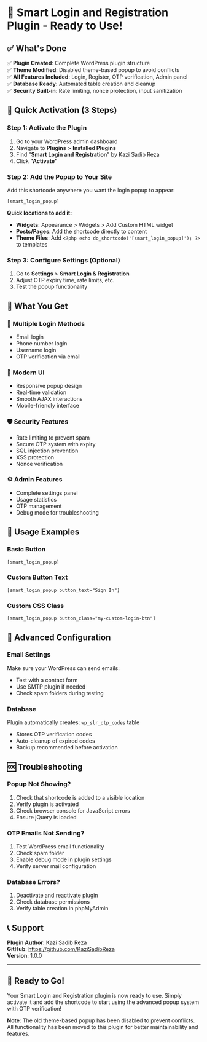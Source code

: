 # 🚀 Smart Login and Registration Plugin - Ready to Use!

## ✅ What's Done

✅ **Plugin Created**: Complete WordPress plugin structure  
✅ **Theme Modified**: Disabled theme-based popup to avoid conflicts  
✅ **All Features Included**: Login, Register, OTP verification, Admin panel  
✅ **Database Ready**: Automated table creation and cleanup  
✅ **Security Built-in**: Rate limiting, nonce protection, input sanitization

## 🔧 Quick Activation (3 Steps)

### Step 1: Activate the Plugin

1. Go to your WordPress admin dashboard
2. Navigate to **Plugins** > **Installed Plugins**
3. Find "**Smart Login and Registration**" by Kazi Sadib Reza
4. Click **"Activate"**

### Step 2: Add the Popup to Your Site

Add this shortcode anywhere you want the login popup to appear:

```
[smart_login_popup]
```

**Quick locations to add it:**

- **Widgets**: Appearance > Widgets > Add Custom HTML widget
- **Posts/Pages**: Add the shortcode directly to content
- **Theme Files**: Add `<?php echo do_shortcode('[smart_login_popup]'); ?>` to templates

### Step 3: Configure Settings (Optional)

1. Go to **Settings** > **Smart Login & Registration**
2. Adjust OTP expiry time, rate limits, etc.
3. Test the popup functionality

## 🎯 What You Get

### 🔐 Multiple Login Methods

- Email login
- Phone number login
- Username login
- OTP verification via email

### 🎨 Modern UI

- Responsive popup design
- Real-time validation
- Smooth AJAX interactions
- Mobile-friendly interface

### 🛡️ Security Features

- Rate limiting to prevent spam
- Secure OTP system with expiry
- SQL injection prevention
- XSS protection
- Nonce verification

### ⚙️ Admin Features

- Complete settings panel
- Usage statistics
- OTP management
- Debug mode for troubleshooting

## 📱 Usage Examples

### Basic Button

```
[smart_login_popup]
```

### Custom Button Text

```
[smart_login_popup button_text="Sign In"]
```

### Custom CSS Class

```
[smart_login_popup button_class="my-custom-login-btn"]
```

## 🔧 Advanced Configuration

### Email Settings

Make sure your WordPress can send emails:

- Test with a contact form
- Use SMTP plugin if needed
- Check spam folders during testing

### Database

Plugin automatically creates: `wp_slr_otp_codes` table

- Stores OTP verification codes
- Auto-cleanup of expired codes
- Backup recommended before activation

## 🆘 Troubleshooting

### Popup Not Showing?

1. Check that shortcode is added to a visible location
2. Verify plugin is activated
3. Check browser console for JavaScript errors
4. Ensure jQuery is loaded

### OTP Emails Not Sending?

1. Test WordPress email functionality
2. Check spam folder
3. Enable debug mode in plugin settings
4. Verify server mail configuration

### Database Errors?

1. Deactivate and reactivate plugin
2. Check database permissions
3. Verify table creation in phpMyAdmin

## 📞 Support

**Plugin Author**: Kazi Sadib Reza  
**GitHub**: https://github.com/KaziSadibReza  
**Version**: 1.0.0

---

## 🎉 Ready to Go!

Your Smart Login and Registration plugin is now ready to use. Simply activate it and add the shortcode to start using the advanced popup system with OTP verification!

**Note**: The old theme-based popup has been disabled to prevent conflicts. All functionality has been moved to this plugin for better maintainability and features.
